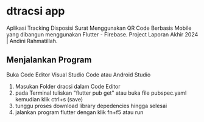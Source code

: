 # dtracsi app
Aplikasi Tracking Disposisi Surat Menggunakan QR Code Berbasis Mobile yang dibangun menggunakan Flutter - Firebase.
Project Laporan Akhir 2024 | Andini Rahmatillah.

## Menjalankan Program
Buka Code Editor Visual Studio Code atau Android Studio
1. Masukan Folder dracsi dalam Code Editor
2. pada Terminal tuliskan "flutter pub get" atau buka file pubspec.yaml kemudian klik ctrl+s (save)
3. tunggu proses download library depedencies hingga selesai
4. jalankan program flutter dengan klik fn+f5 atau run

